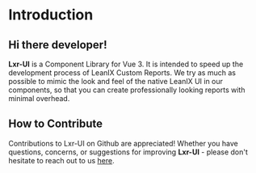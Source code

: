 # Introduction

## Hi there developer!

**Lxr-UI** is a Component Library for Vue 3. It is intended to speed up the development process of LeanIX Custom Reports.
We try as much as possible to mimic the look and feel of the native LeanIX UI in our components, so that you can create professionally looking reports with minimal overhead.

## How to Contribute
 Contributions to Lxr-UI on Github are appreciated! 
 Whether you have questions, concerns, or suggestions for improving **Lxr-UI** - please don't hesitate to reach out to us [here](https://github.com/fazendadosoftware/lxr-ui/issues).
 